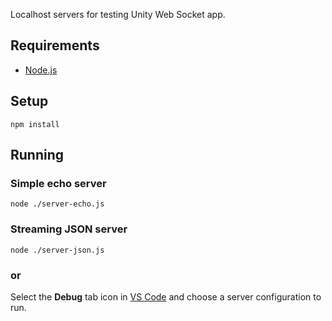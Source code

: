 Localhost servers for testing Unity Web Socket app.

## Requirements
- [Node.js](https://nodejs.org/en/)

## Setup
`npm install`

## Running
### Simple echo server
`node ./server-echo.js`
### Streaming JSON server
`node ./server-json.js`

### or
Select the **Debug** tab icon in [VS Code](https://code.visualstudio.com/) and choose a server configuration to run.
